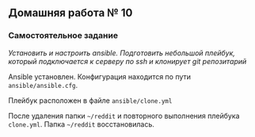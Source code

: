 ## Домашняя работа № 10

### Самостоятельное задание
*Установить и настроить ansible. Подготовить небольшой плейбук, который подключается к серверу по ssh и клонирует git репозитарий*

Ansible установлен. Конфигурация находится по пути `ansible/ansible.cfg`.

Плейбук расположен в файле `ansible/clone.yml`

После удаления папки `~/reddit` и повторного выполнения плейбука `clone.yml`. Папка `~/reddit` восстановилась.
